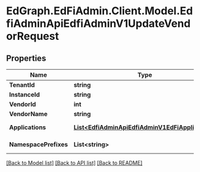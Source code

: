 # EdGraph.EdFiAdmin.Client.Model.EdfiAdminApiEdfiAdminV1UpdateVendorRequest

## Properties

Name | Type | Description | Notes
------------ | ------------- | ------------- | -------------
**TenantId** | **string** |  | [optional] 
**InstanceId** | **string** |  | [optional] 
**VendorId** | **int** |  | [optional] 
**VendorName** | **string** |  | [optional] 
**Applications** | [**List&lt;EdfiAdminApiEdfiAdminV1EdFiApplication&gt;**](EdfiAdminApiEdfiAdminV1EdFiApplication.md) |  | [optional] [readonly] 
**NamespacePrefixes** | **List&lt;string&gt;** |  | [optional] [readonly] 

[[Back to Model list]](../README.md#documentation-for-models) [[Back to API list]](../README.md#documentation-for-api-endpoints) [[Back to README]](../README.md)

